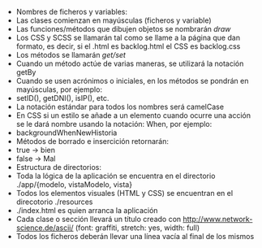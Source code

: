 - Nombres de ficheros y variables:
 - Las clases comienzan en mayúsculas (ficheros y variable)
 - Las funciones/métodos que dibujen objetos se nombrarán *draw<Obj>*
 - Los CSS y SCSS se llamarán tal como se llame a la página que dan formato, es decir, si el .html es backlog.html el CSS es backlog.css
 - Los métodos se llamarán *get/set<Propiedad>*
 - Cuando un método actúe de varias maneras, se utilizará la notación get<Obj>By<Propiedad>
 - Cuando se usen acrónimos o iniciales, en los métodos se pondrán en mayúsculas, por ejemplo:
  - setID(), getDNI(), isIP(), etc.
 - La notación estándar para todos los nombres será camelCase
 - En CSS si un estilo se añade a un elemento cuando ocurre una acción se le dará nombre usando la notación: <suceso>When<Evento>, por ejemplo:
  - backgroundWhenNewHistoria
- Métodos de borrado e insercición retornarán:
 - true -> bien
 - false -> Mal
- Estructura de directorios:
 - Toda la lógica de la aplicación se encuentra en el directorio ./app/{modelo, vistaModelo, vista}
 - Todos los elementos visuales (HTML y CSS) se encuentran en el direcotorio ./resources
 - ./index.html es quien arranca la aplicación
- Cada clase o sección llevará un título creado con http://www.network-science.de/ascii/ (font: graffiti, stretch: yes, width: full)
- Todos los ficheros deberán llevar una línea vacía al final de los mismos
 